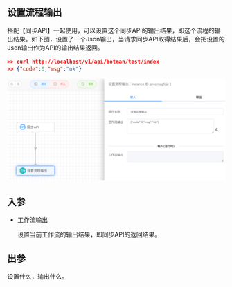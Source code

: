 ## 设置流程输出

搭配【同步API】一起使用，可以设置这个同步API的输出结果，即这个流程的输出结果。如下图，设置了一个Json输出，当请求同步API取得结果后，会把设置的Json输出作为API的输出结果返回。

```json
>> curl http://localhost/v1/api/botman/test/index
>> {"code":0,"msg":"ok"}
```



<img src="./img/output.png" alt="image-20241013092554498" style="zoom:67%;" />



## 入参

- 工作流输出

  设置当前工作流的输出结果，即同步API的返回结果。



## 出参

设置什么，输出什么。